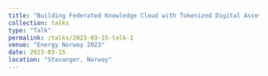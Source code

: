 ```yaml
---
title: "Building Federated Knowledge Cloud with Tokenized Digital Assets and Smart Contracts across Consortium"
collection: talks
type: "Talk"
permalink: /talks/2023-03-15-talk-1
venue: "Energy Norway 2023"
date: 2023-03-15
location: "Stavanger, Norway"
---
```

